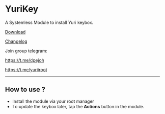 # YuriKey
A Systemless Module to install Yuri keybox.

[Download](https://github.com/dpejoh/yurikey/releases/tag/v1.2) 

[Changelog](https://raw.githubusercontent.com/dpejoh/yurikey/refs/heads/main/changelog.md) 

Join group telegram:

https://t.me/dpejoh

https://t.me/yuriiroot

---

## How to use ?

- Install the module via your root manager
- To update the keybox later, tap the **Actions** button in the module.
